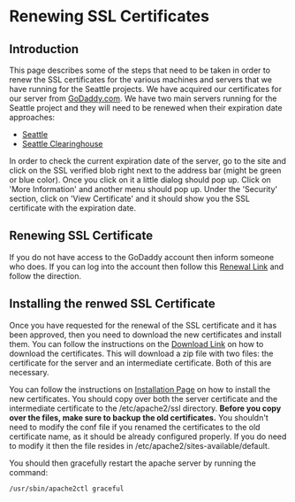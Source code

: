 # Renewing SSL Certificates



## Introduction
This page describes some of the steps that need to be taken in order to renew the SSL certificates for the various machines and servers that we have running for the Seattle projects. We have acquired our certificates for our server from [GoDaddy.com](http://www.godaddy.com/). We have two main servers running for the Seattle project and they will need to be renewed when their expiration date approaches:
 * [Seattle](http://seattle.poly.edu)
 * [Seattle Clearinghouse](http://seattleclearinghouse.poly.edu)

In order to check the current expiration date of the server, go to the site and click on the SSL verified blob right next to the address bar (might be green or blue color). Once you click on it a little dialog should pop up. Click on 'More Information' and another menu should pop up. Under the 'Security' section, click on 'View Certificate' and it should show you the SSL certificate with the expiration date.

## Renewing SSL Certificate
If you do not have access to the GoDaddy account then inform someone who does. If you can log into the account then follow this [Renewal Link](http://help.godaddy.com/article/864) and follow the direction.




## Installing the renwed SSL Certificate
Once you have requested for the renewal of the SSL certificate and it has been approved, then you need to download the new certificates and install them. You can follow the instructions on the [Download Link](http://help.godaddy.com/article/4754) on how to download the certificates. This will download a zip file with two files: the certificate for the server and an intermediate certificate. Both of this are necessary.

You can follow the instructions on [Installation Page](http://help.godaddy.com/topic/752/article/5347) on how to install the new certificates. You should copy over both the server certificate and the intermediate certificate to the /etc/apache2/ssl directory. **Before you copy over the files, make sure to backup the old certificates.** You shouldn't need to modify the conf file if you renamed the certificates to the old certificate name, as it should be already configured properly. If you do need to modify it then the file resides in /etc/apache2/sites-available/default. 

You should then gracefully restart the apache server by running the command:
```
/usr/sbin/apache2ctl graceful
```